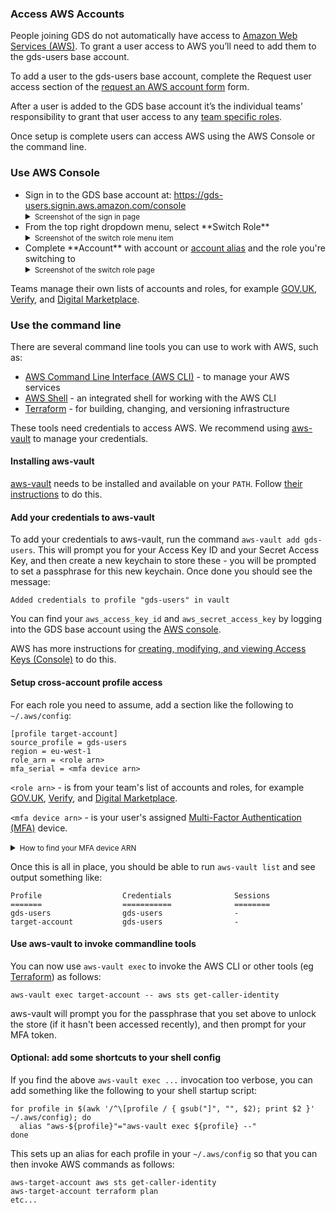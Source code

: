 ### Access AWS Accounts

People joining GDS do not automatically have access to [Amazon Web Services (AWS)][]. To grant a user access to AWS you’ll need to add them to the gds-users base account.

To add a user to the gds-users base account, complete the Request user access section of the [request an AWS account form][] form.

After a user is added to the GDS base account it’s the individual teams’ responsibility to grant that user access to any [team specific roles][].

Once setup is complete users can access AWS using the AWS Console or the command line.

### Use AWS Console

<ul>
  <li>
    Sign in to the GDS base account at:
    <a href="https://gds-users.signin.aws.amazon.com/console">https://gds-users.signin.aws.amazon.com/console</a>
    <details>
      <summary><small>Screenshot of the sign in page</small></summary>
      <img src="/images/aws-base-account-signin-form.png" alt="Screenshot of the sign in page">
    </details>
  </li>
  <li>
    From the top right dropdown menu, select **Switch Role**
    <details>
      <summary><small>Screenshot of the switch role menu item</small></summary>
      <img src="/images/aws-switch-role-menu.png" alt="Screenshot of the sign in page">
    </details>
  </li>
  <li>
    Complete **Account** with account or <a href="https://docs.aws.amazon.com/IAM/latest/UserGuide/console_account-alias.html#AboutAccountAlias">account alias</a> and the role you're switching to
    <details>
      <summary><small>Screenshot of the switch role page</small></summary>
      <img src="/images/aws-switch-role-form.png" alt="Screenshot of the sign in page">
    </details>
  </li>
</ul>

Teams manage their own lists of accounts and roles, for example [GOV.UK](https://github.com/alphagov/govuk-aws-data/blob/master/docs/govuk-aws-accounts.md),
[Verify](https://github.com/alphagov/verify-blackbox-passwords/blob/master/aws-accounts.info),
and [Digital Marketplace](https://alphagov.github.io/digitalmarketplace-manual/aws-accounts.html#available-roles).

###  Use the command line

There are several command line tools you can use to work with AWS, such as:

* [AWS Command Line Interface (AWS CLI)][] - to manage your AWS services
* [AWS Shell][] - an integrated shell for working with the AWS CLI
* [Terraform][] - for building, changing, and versioning infrastructure

These tools need credentials to access AWS. We recommend using [aws-vault][] to manage your credentials.

#### Installing aws-vault

[aws-vault][] needs to be installed and available on your `PATH`. Follow [their
instructions](https://github.com/99designs/aws-vault#installing) to do this.

#### Add your credentials to aws-vault

To add your credentials to aws-vault, run the command `aws-vault add
gds-users`. This will prompt you for your Access Key ID and your Secret Access
Key, and then create a new keychain to store these - you will be prompted to
set a passphrase for this new keychain. Once done you should see the message:

```
Added credentials to profile "gds-users" in vault
```

You can find your `aws_access_key_id` and `aws_secret_access_key` by logging into the GDS base account using the [AWS console][].

AWS has more instructions for [creating, modifying, and viewing Access Keys (Console)][] to do this.

#### Setup cross-account profile access

For each role you need to assume, add a section like the following to `~/.aws/config`:

```
[profile target-account]
source_profile = gds-users
region = eu-west-1
role_arn = <role arn>
mfa_serial = <mfa device arn>
```

`<role arn>` - is from your team's list of accounts and roles, for example [GOV.UK](https://github.com/alphagov/govuk-aws-data/blob/master/docs/govuk-aws-accounts.md),
[Verify](https://github.com/alphagov/verify-blackbox-passwords/blob/master/aws-accounts.info),
and [Digital Marketplace](https://alphagov.github.io/digitalmarketplace-manual/aws-accounts.html#available-roles).

`<mfa device arn>` - is your user's assigned [Multi-Factor Authentication (MFA)][] device.

<details>
  <summary><small>How to find your MFA device ARN</small></summary>
  <li>sign into the GDS base account using the AWS console</li>
  <li>navigate to **IAM** > **Users** > `$your-user`</li>
  <li>select the **Security credentials** tab</li>
  <li>look for the **Assigned MFA device**</li>
  </ul>
</details>

Once this is all in place, you should be able to run `aws-vault list` and see output something like:

```
Profile                  Credentials              Sessions
=======                  ===========              ========
gds-users                gds-users                -
target-account           gds-users                -
```

#### Use aws-vault to invoke commandline tools

You can now use `aws-vault exec` to invoke the AWS CLI or other tools (eg [Terraform][]) as follows:

```
aws-vault exec target-account -- aws sts get-caller-identity
```

aws-vault will prompt you for the passphrase that you set above to unlock the
store (if it hasn't been accessed recently), and then prompt for your MFA
token.

#### Optional: add some shortcuts to your shell config

If you find the above `aws-vault exec ...` invocation too verbose, you can add
something like the following to your shell startup script:

```
for profile in $(awk '/^\[profile / { gsub("]", "", $2); print $2 }' ~/.aws/config); do
  alias "aws-${profile}"="aws-vault exec ${profile} --"
done
```

This sets up an alias for each profile in your `~/.aws/config` so that you can
then invoke AWS commands as follows:

```
aws-target-account aws sts get-caller-identity
aws-target-account terraform plan
etc...
```

[Amazon Web Services (AWS)]: https://aws.amazon.com/
[process called assuming roles]: https://docs.aws.amazon.com/IAM/latest/UserGuide/id_roles_use_switch-role-console.html
[request an AWS account form]: https://gds-request-an-aws-account.cloudapps.digital/
[AWS Command Line Interface (AWS CLI)]: https://aws.amazon.com/cli/
[AWS Shell]: https://github.com/awslabs/aws-shell
[Terraform]: https://www.terraform.io/
[AWS console]: https://gds-users.signin.aws.amazon.com/console
[creating, modifying, and viewing Access Keys (Console)]: https://docs.aws.amazon.com/IAM/latest/UserGuide/id_credentials_access-keys.html#Using_CreateAccessKey
[Multi-Factor Authentication (MFA)]: https://aws.amazon.com/iam/details/mfa/
[Terraform]: https://www.terraform.io/
[AWS Security Token Service (STS)]: https://docs.aws.amazon.com/STS/latest/APIReference/Welcome.html
[AWS CLI]: https://aws.amazon.com/cli/
[AWS CLI documentation]: https://docs.aws.amazon.com/cli/latest/reference/sts/assume-role.html
[Creating an AWS credentials file]: #creating-an-aws-credentials-file
[aws-vault]: https://github.com/99designs/aws-vault#readme
[maximum session duration]: https://docs.aws.amazon.com/IAM/latest/UserGuide/id_roles_use.html#id_roles_use_view-role-max-session
[team specific roles]: https://docs.aws.amazon.com/IAM/latest/UserGuide/id_roles_use_switch-role-console.html
